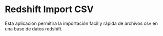 # Redshift Import CSV
Esta aplicación permitira la importación facil y rápida de archivos csv en una base de datos redshift.
